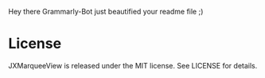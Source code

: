 Hey there Grammarly-Bot just beautified your readme file ;) 

 
# License

JXMarqueeView is released under the MIT license. See LICENSE for details.